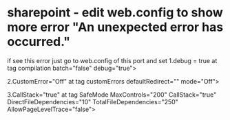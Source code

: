 # sharepoint - edit web.config to show more error "An unexpected error has occurred."
if see this error just go to web.config of this port and set
1.debug = true at tag compilation batch="false" debug="true">

2.CustomError="Off" at tag customErrors defaultRedirect="" mode="Off">

3.CallStack="true" at tag SafeMode MaxControls="200" CallStack="true" DirectFileDependencies="10" TotalFileDependencies="250" AllowPageLevelTrace="false">
